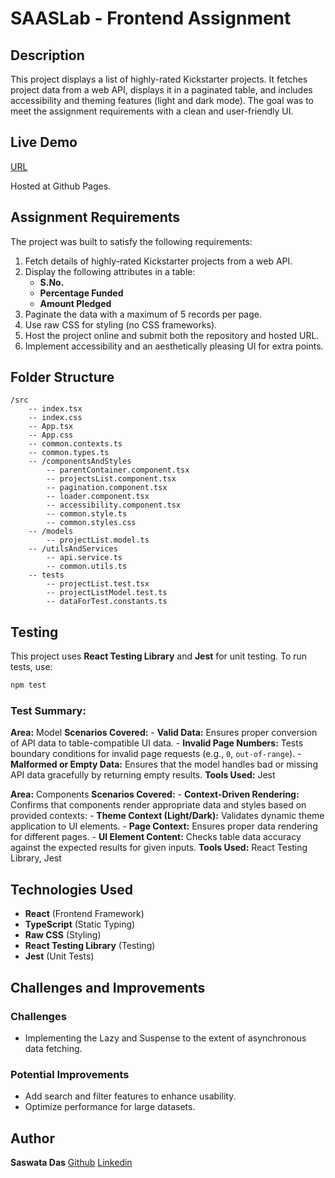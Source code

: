
# SAASLab - Frontend Assignment

## Description
This project displays a list of highly-rated Kickstarter projects. It fetches project data from a web API, displays it in a paginated table, and includes accessibility and theming features (light and dark mode). The goal was to meet the assignment requirements with a clean and user-friendly UI.

## Live Demo
[URL](https://amekse.github.io/frontend-assignment-saswata-das)

Hosted at Github Pages.

## Assignment Requirements
The project was built to satisfy the following requirements:

1. Fetch details of highly-rated Kickstarter projects from a web API.
2. Display the following attributes in a table:
   - **S.No.**
   - **Percentage Funded**
   - **Amount Pledged**
3. Paginate the data with a maximum of 5 records per page.
4. Use raw CSS for styling (no CSS frameworks).
5. Host the project online and submit both the repository and hosted URL.
6. Implement accessibility and an aesthetically pleasing UI for extra points.

## Folder Structure
```
/src
    -- index.tsx
    -- index.css
    -- App.tsx
    -- App.css
    -- common.contexts.ts
    -- common.types.ts
    -- /componentsAndStyles
        -- parentContainer.component.tsx
        -- projectsList.component.tsx
        -- pagination.component.tsx
        -- loader.component.tsx
        -- accessibility.component.tsx
        -- common.style.ts
        -- common.styles.css
    -- /models
        -- projectList.model.ts
    -- /utilsAndServices
        -- api.service.ts
        -- common.utils.ts
    -- tests
        -- projectList.test.tsx
        -- projectListModel.test.ts
        -- dataForTest.constants.ts
```

## Testing
This project uses **React Testing Library** and **Jest** for unit testing. To run tests, use:

```bash
npm test
```

### Test Summary:
**Area:** Model
**Scenarios Covered:**
    -   **Valid Data:** Ensures proper conversion of API data to table-compatible UI data.
    -   **Invalid Page Numbers:** Tests boundary conditions for invalid page requests (e.g., `0`, `out-of-range`).
    -   **Malformed or Empty Data:** Ensures that the model handles bad or missing API data gracefully by returning empty results.
**Tools Used:** Jest

**Area:** Components
**Scenarios Covered:**
    -   **Context-Driven Rendering:** Confirms that components render appropriate data and styles based on provided contexts:
        -   **Theme Context (Light/Dark):** Validates dynamic theme application to UI elements.
        -   **Page Context:** Ensures proper data rendering for different pages.
    -   **UI Element Content:** Checks table data accuracy against the expected results for given inputs.
**Tools Used:** React Testing Library, Jest

## Technologies Used
- **React** (Frontend Framework)
- **TypeScript** (Static Typing)
- **Raw CSS** (Styling)
- **React Testing Library** (Testing)
- **Jest** (Unit Tests)

## Challenges and Improvements

### Challenges
- Implementing the Lazy and Suspense to the extent of asynchronous data fetching.

### Potential Improvements
- Add search and filter features to enhance usability.
- Optimize performance for large datasets.

## Author
**Saswata Das**
[Github](https://github.com/amekse)
[Linkedin](https://www.linkedin.com/in/swtdas/)
